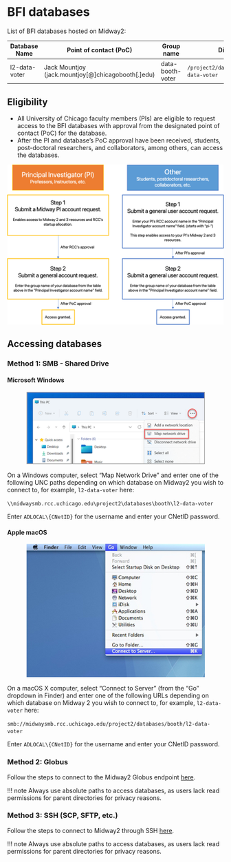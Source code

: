 # BFI databases

List of BFI databases hosted on Midway2: 

|Database Name|Point of contact (PoC)|Group name|Directory|
|---|---|---|---|
|l2-data-voter| Jack Mountjoy (jack.mountjoy[@]chicagobooth[.]edu)| data-booth-voter | `/project2/databases/booth/l2-data-voter` |

## Eligibility

* All University of Chicago faculty members (PIs) are eligible to request access to the BFI databases with approval from the designated point of contact (PoC) for the database.
* After the PI and database’s PoC approval have been received, students, post-doctoral researchers, and collaborators, among others, can access the databases. 

<p align="center">
<img src="../img/databases/request-account-database.png" width="600" />
</p> 

## Accessing databases

### Method 1: SMB - Shared Drive 

#### Microsoft Windows

<p align="center">
<img src="../img/data_management/map_network_drive.png" width="415" />
</p> 

On a Windows computer, select “Map Network Drive” and enter one of the following UNC paths depending on which database on Midway2 you wish to connect to, for example, `l2-data-voter` here: 

`\\midwaysmb.rcc.uchicago.edu\project2\databases\booth\l2-data-voter`

Enter `ADLOCAL\{CNetID}` for the username and enter your CNetID password.

#### Apple macOS

<p align="center">
<img src="../img/data_management/connect_to_server.jpg" width="415" />
</p> 

On a macOS X computer, select “Connect to Server” (from the “Go” dropdown in Finder) and enter one of the following URLs depending on which database on Midway 2 you wish to connect to, for example, `l2-data-voter` here:

`smb://midwaysmb.rcc.uchicago.edu/project2/databases/booth/l2-data-voter`

Enter `ADLOCAL\{CNetID}` for the username and enter your CNetID password.

### Method 2: Globus 
Follow the steps to connect to the Midway2 Globus endpoint [here](https://rcc-uchicago.github.io/user-guide/globus/). 

!!! note 
		Always use absolute paths to access databases, as users lack read permissions for parent directories for privacy reasons. 

### Method 3: SSH (SCP, SFTP, etc.) 
Follow the steps to connect to Midway2 through SSH [here](https://rcc-uchicago.github.io/user-guide/ssh/). 

!!! note 
		Always use absolute paths to access databases, as users lack read permissions for parent directories for privacy reasons. 

